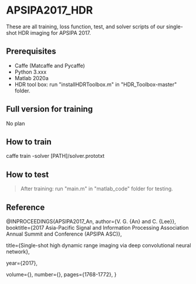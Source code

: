 # APSIPA2017_HDR

These are all training, loss function, test, and solver scripts of our single-shot HDR imaging for APSIPA 2017.

Prerequisites  
-------------
* Caffe (Matcaffe and Pycaffe)
* Python 3.xxx
* Matlab 2020a
* HDR tool box: run "installHDRToolbox.m" in "HDR_Toolbox-master" folder.

Full version for training
-------------
No plan  

How to train
-------------
caffe train -solver [PATH]/solver.prototxt

How to test
-------------
> After training: run "main.m" in "matlab_code" folder for testing.

Reference
-------------
@INPROCEEDINGS{APSIPA2017_An,
  author={V. G. {An} and C. {Lee}},
  booktitle={2017 Asia-Pacific Signal and Information Processing Association Annual Summit and Conference (APSIPA ASC)}, 
  
  title={Single-shot high dynamic range imaging via deep convolutional neural network}, 
  
  year={2017},
  
  volume={},
  number={},
  pages={1768-1772},
}
